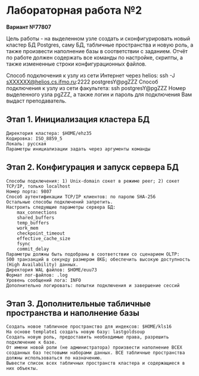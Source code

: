 # Лабораторная работа №2

**Вариант №77807**

Цель работы - на выделенном узле создать и сконфигурировать новый кластер БД Postgres, саму БД, табличные пространства и новую роль, а также произвести наполнение базы в соответствии с заданием. Отчёт по работе должен содержать все команды по настройке, скрипты, а также измененные строки конфигурационных файлов.

Способ подключения к узлу из сети Интернет через helios:
ssh -J sXXXXXX@helios.cs.ifmo.ru:2222 postgresY@pgZZZ
Способ подключения к узлу из сети факультета:
ssh postgresY@pgZZZ
Номер выделенного узла pgZZZ, а также логин и пароль для подключения Вам выдаст преподаватель.

## Этап 1. Инициализация кластера БД

    Директория кластера: $HOME/ehz35
    Кодировка: ISO_8859_5
    Локаль: русская
    Параметры инициализации задать через аргументы команды

## Этап 2. Конфигурация и запуск сервера БД

    Способы подключения: 1) Unix-domain сокет в режиме peer; 2) сокет TCP/IP, только localhost
    Номер порта: 9807
    Способ аутентификации TCP/IP клиентов: по паролю SHA-256
    Остальные способы подключений запретить.
    Настроить следующие параметры сервера БД:
        max_connections
        shared_buffers
        temp_buffers
        work_mem
        checkpoint_timeout
        effective_cache_size
        fsync
        commit_delay
    Параметры должны быть подобраны в соответствии со сценарием OLTP:
    500 транзакций в секунду размером 8КБ; обеспечить высокую доступность (High Availability) данных.
    Директория WAL файлов: $HOME/euu73
    Формат лог-файлов: .log
    Уровень сообщений лога: INFO
    Дополнительно логировать: попытки подключения и завершение сессий

## Этап 3. Дополнительные табличные пространства и наполнение базы

    Создать новое табличное пространство для индексов: $HOME/kls16
    На основе template1 создать новую базу: lastgoldsoup
    Создать новую роль, предоставить необходимые права, разрешить подключение к базе.
    От имени новой роли (не администратора) произвести наполнение ВСЕХ созданных баз тестовыми наборами данных. ВСЕ табличные пространства должны использоваться по назначению.
    Вывести список всех табличных пространств кластера и содержащиеся в них объекты.